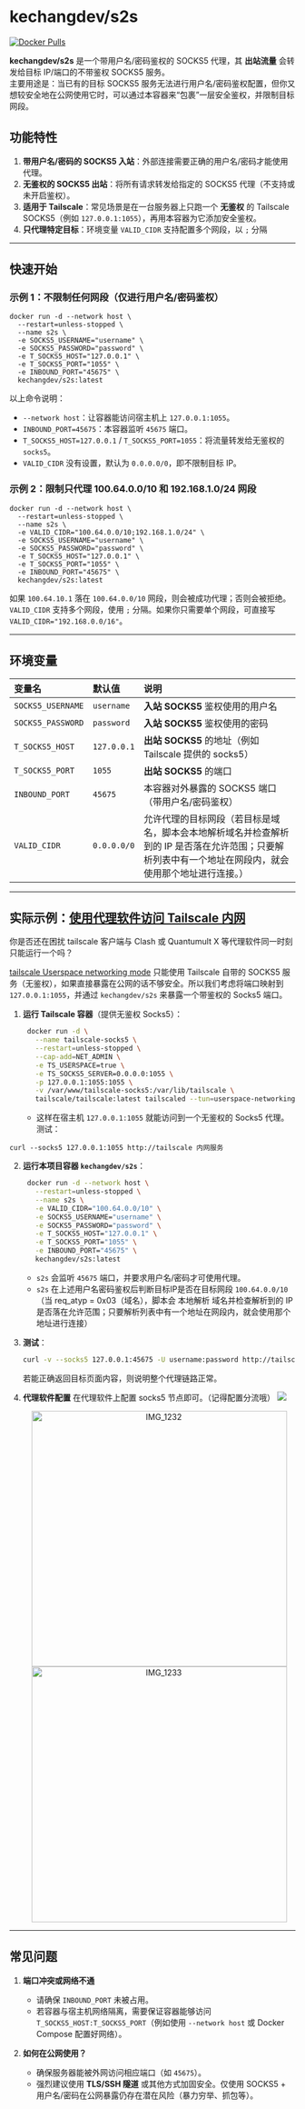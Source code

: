 # kechangdev/s2s

[![Docker Pulls](https://img.shields.io/docker/pulls/kechangdev/s2s?style=flat-square)](https://hub.docker.com/r/kechangdev/s2s)

**kechangdev/s2s** 是一个带用户名/密码鉴权的 SOCKS5 代理，其 **出站流量** 会转发给目标 IP/端口的不带鉴权 SOCKS5 服务。  
主要用途是：当已有的目标 SOCKS5 服务无法进行用户名/密码鉴权配置，但你又想较安全地在公网使用它时，可以通过本容器来“包裹”一层安全鉴权，并限制目标网段。

## 功能特性

1. **带用户名/密码的 SOCKS5 入站**：外部连接需要正确的用户名/密码才能使用代理。  
2. **无鉴权的 SOCKS5 出站**：将所有请求转发给指定的 SOCKS5 代理（不支持或未开启鉴权）。  
3. **适用于 Tailscale**：常见场景是在一台服务器上只跑一个 **无鉴权** 的 Tailscale SOCKS5（例如 `127.0.0.1:1055`），再用本容器为它添加安全鉴权。
4. **只代理特定目标**：环境变量 `VALID_CIDR` 支持配置多个网段，以 `;` 分隔

---

## 快速开始

### 示例 1：不限制任何网段（仅进行用户名/密码鉴权）
```
docker run -d --network host \
  --restart=unless-stopped \
  --name s2s \
  -e SOCKS5_USERNAME="username" \
  -e SOCKS5_PASSWORD="password" \
  -e T_SOCKS5_HOST="127.0.0.1" \
  -e T_SOCKS5_PORT="1055" \
  -e INBOUND_PORT="45675" \
  kechangdev/s2s:latest
```
以上命令说明：

- `--network host`：让容器能访问宿主机上 `127.0.0.1:1055`。
- `INBOUND_PORT=45675`：本容器监听 `45675` 端口。
- `T_SOCKS5_HOST=127.0.0.1` / `T_SOCKS5_PORT=1055`：将流量转发给无鉴权的 `socks5`。
- `VALID_CIDR` 没有设置，默认为 `0.0.0.0/0`，即不限制目标 IP。

### 示例 2：限制只代理 100.64.0.0/10 和 192.168.1.0/24 网段

```
docker run -d --network host \
  --restart=unless-stopped \
  --name s2s \
  -e VALID_CIDR="100.64.0.0/10;192.168.1.0/24" \
  -e SOCKS5_USERNAME="username" \
  -e SOCKS5_PASSWORD="password" \
  -e T_SOCKS5_HOST="127.0.0.1" \
  -e T_SOCKS5_PORT="1055" \
  -e INBOUND_PORT="45675" \
  kechangdev/s2s:latest
```

如果 `100.64.10.1` 落在 `100.64.0.0/10` 网段，则会被成功代理；否则会被拒绝。
`VALID_CIDR` 支持多个网段，使用 `;` 分隔。如果你只需要单个网段，可直接写 `VALID_CIDR="192.168.0.0/16"`。

---

## 环境变量

| 变量名            | 默认值       | 说明                                                         |
|:------------------|:------------|:------------------------------------------------------------|
| `SOCKS5_USERNAME` | `username`  | **入站 SOCKS5** 鉴权使用的用户名                            |
| `SOCKS5_PASSWORD` | `password`  | **入站 SOCKS5** 鉴权使用的密码                              |
| `T_SOCKS5_HOST`  | `127.0.0.1` | **出站 SOCKS5** 的地址（例如 Tailscale 提供的 socks5）      |
| `T_SOCKS5_PORT`  | `1055`      | **出站 SOCKS5** 的端口                                      |
| `INBOUND_PORT`    | `45675`     | 本容器对外暴露的 SOCKS5 端口（带用户名/密码鉴权）            |
| `VALID_CIDR`    | `0.0.0.0/0`     | 允许代理的目标网段（若目标是域名，脚本会本地解析域名并检查解析到的 IP 是否落在允许范围；只要解析列表中有一个地址在网段内，就会使用那个地址进行连接。）            |

---

## 实际示例：[使用代理软件访问 Tailscale 内网](https://blog.kechang.uk/en/article/1874fa24-e032-809f-bfe6-f00939247328)
你是否还在困扰 tailscale 客户端与 Clash 或 Quantumult X 等代理软件同一时刻只能运行一个吗？

[tailscale Userspace networking mode](https://tailscale.com/kb/1112/userspace-networking) 只能使用 Tailscale 自带的 SOCKS5 服务（无鉴权），如果直接暴露在公网的话不够安全。所以我们考虑将端口映射到 `127.0.0.1:1055`，并通过 `kechangdev/s2s` 来暴露一个带鉴权的 Socks5 端口。

1. **运行 Tailscale 容器**（提供无鉴权 Socks5）：
   ```bash
    docker run -d \
      --name tailscale-socks5 \
      --restart=unless-stopped \
      --cap-add=NET_ADMIN \
      -e TS_USERSPACE=true \
      -e TS_SOCKS5_SERVER=0.0.0.0:1055 \
      -p 127.0.0.1:1055:1055 \
      -v /var/www/tailscale-socks5:/var/lib/tailscale \
      tailscale/tailscale:latest tailscaled --tun=userspace-networking --socks5-server=0.0.0.0:1055
   ```
   - 这样在宿主机 `127.0.0.1:1055` 就能访问到一个无鉴权的 Socks5 代理。
测试：
```
curl --socks5 127.0.0.1:1055 http://tailscale 内网服务
```

2. **运行本项目容器 `kechangdev/s2s`**：
   ```bash
    docker run -d --network host \
      --restart=unless-stopped \
      --name s2s \
      -e VALID_CIDR="100.64.0.0/10" \
      -e SOCKS5_USERNAME="username" \
      -e SOCKS5_PASSWORD="password" \
      -e T_SOCKS5_HOST="127.0.0.1" \
      -e T_SOCKS5_PORT="1055" \
      -e INBOUND_PORT="45675" \
      kechangdev/s2s:latest
   ```
   - `s2s` 会监听 `45675` 端口，并要求用户名/密码才可使用代理。
   - `s2s` 在上述用户名密码鉴权后判断目标IP是否在目标网段 `100.64.0.0/10`（当 req_atyp = 0x03（域名），脚本会 本地解析 域名并检查解析到的 IP 是否落在允许范围；只要解析列表中有一个地址在网段内，就会使用那个地址进行连接）

3. **测试**：
   ```bash
   curl -v --socks5 127.0.0.1:45675 -U username:password http://tailscale 内网服务
   ```
   若能正确返回目标页面内容，则说明整个代理链路正常。

4. **代理软件配置**
   在代理软件上配置 socks5 节点即可。（记得配置分流哦）
   ![](https://github.com/kechangdev/s2s/blob/main/asset/IMG_1231.jpeg?raw=true)
   <p align="center">
      <img src="https://github.com/kechangdev/s2s/blob/main/asset/IMG_1232.png?raw=true" alt="IMG_1232" width="450">
      <img src="https://github.com/kechangdev/s2s/blob/main/asset/IMG_1233.png?raw=true" alt="IMG_1233" width="450">
   </p>
---

## 常见问题

1. **端口冲突或网络不通**  
   - 请确保 `INBOUND_PORT` 未被占用。  
   - 若容器与宿主机网络隔离，需要保证容器能够访问 `T_SOCKS5_HOST:T_SOCKS5_PORT`（例如使用 `--network host` 或 Docker Compose 配置好网络）。

2. **如何在公网使用？**  
   - 确保服务器能被外网访问相应端口（如 `45675`）。  
   - 强烈建议使用 **TLS/SSH 隧道** 或其他方式加固安全。仅使用 SOCKS5 + 用户名/密码在公网暴露仍存在潜在风险（暴力穷举、抓包等）。
